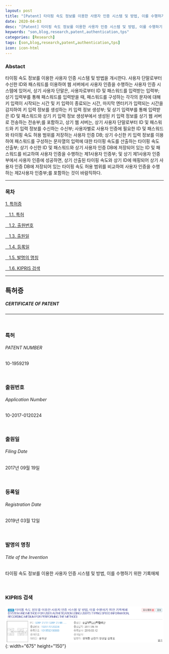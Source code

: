 ```yaml
---
layout: post
title: "[Patent] 타이핑 속도 정보를 이용한 사용자 인증 시스템 및 방법, 이를 수행하기 위한 기록매체"
date: 2020-04-03
desc: "[Patent] 타이핑 속도 정보를 이용한 사용자 인증 시스템 및 방법, 이를 수행하기 위한 기록매체"
keywords: "son,blog,research,patent,authentication,tps"
categories: [Research]
tags: [son,blog,research,patent,authentication,tps]
icon: icon-html
---
```


### Abstact

타이핑 속도 정보를 이용한 사용자 인증 시스템 및 방법을 개시한다. 사용자 단말로부터 수신한 ID와 패스워드를 이용하여 웹 서버에서 사용자 인증을 수행하는 사용자 인증 시스템에 있어서, 상기 사용자 단말은, 사용자로부터 ID 및 패스워드를 입력받는 입력부; 상기 입력부를 통해 패스워드를 입력받을 때, 패스워드를 구성하는 각각의 문자에 대해 키 입력이 시작되는 시간 및 키 입력이 종료되는 시간, 마지막 엔터키가 입력되는 시간을 감지하여 키 입력 정보를 생성하는 키 입력 정보 생성부; 및 상기 입력부를 통해 입력받은 ID 및 패스워드와 상기 키 입력 정보 생성부에서 생성된 키 입력 정보를 상기 웹 서버로 전송하는 전송부;를 포함하고, 상기 웹 서버는, 상기 사용자 단말로부터 ID 및 패스워드와 키 입력 정보를 수신하는 수신부; 사용자별로 사용자 인증에 필요한 ID 및 패스워드와 타이핑 속도 허용 범위를 저장하는 사용자 인증 DB; 상기 수신한 키 입력 정보를 이용하여 패스워드를 구성하는 문자열의 입력에 대한 타이핑 속도를 산출하는 타이핑 속도 산출부; 상기 수신한 ID 및 패스워드와 상기 사용자 인증 DB에 저장되어 있는 ID 및 패스워드를 비교하여 사용자 인증을 수행하는 제1사용자 인증부; 및 상기 제1사용자 인증부에서 사용자 인증에 성공하면, 상기 산출된 타이핑 속도와 상기 ID에 매핑되어 상기 사용자 인증 DB에 저장되어 있는 타이핑 속도 허용 범위를 비교하여 사용자 인증을 수행하는 제2사용자 인증부;를 포함하는 것이 바람직하다.

---

### 목차

[1. 특허증](#list1)

[&nbsp;&nbsp; 1.1. 특허](#list2)

[&nbsp;&nbsp; 1.2. 출원번호](#list3)

[&nbsp;&nbsp; 1.3. 출원일](#list4)

[&nbsp;&nbsp; 1.4. 등록일](#list5)

[&nbsp;&nbsp; 1.5. 발명의 명칭](#list6)

[&nbsp;&nbsp; 1.6. KIPRIS 검색](#list7)

---

## 특허증    <a name="list1"></a>
##### CERTIFICATE OF PATENT
---
<br>

### 특허    <a name="list2"></a>
###### PATENT NUMBER
10-1959219

<br>

### 출원번호    <a name="list3"></a>
###### Application Number
10-2017-0120224

<br>

### 출원일  <a name="list4"></a>
###### Filing Date
2017년 09월 19일

<br>

### 등록일  <a name="list5"></a>
###### Registration Date
2019년 03월 12일

<br>

### 발명의 명칭 <a name="list6"></a>
###### Title of the Invention
타이핑 속도 정보를 이용한 사용자 인증 시스템 및 방법, 이를 수행하기 위한 기록매체

<br>

### KIPRIS 검색 <a name="list7"></a>

![patent1](/static/assets/img/landing/patent.png){: width="675" height="150"}